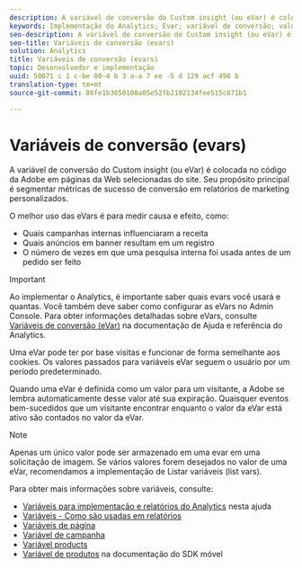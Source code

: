 ```yaml
---
description: A variável de conversão do Custom insight (ou eVar) é colocada no código da Adobe em páginas da Web selecionadas do site. Seu propósito principal é segmentar métricas de sucesso de conversão em relatórios de marketing personalizados.
keywords: Implementação do Analytics; Evar; variável de conversão; valor de evar; conversão; evento bem-sucedido
seo-description: A variável de conversão do Custom insight (ou eVar) é colocada no código da Adobe em páginas da Web selecionadas do site. Seu propósito principal é segmentar métricas de sucesso de conversão em relatórios de marketing personalizados.
seo-title: Variáveis de conversão (evars)
solution: Analytics
title: Variáveis de conversão (evars)
topic: Desenvolvedor e implementação
uuid: 50071 c 1 c-be 00-4 b 3 a-a 7 ee -5 d 129 acf 498 b
translation-type: tm+mt
source-git-commit: 86fe1b3650100a05e52fb2102134fee515c871b1

---
```



# Variáveis de conversão (evars)

A variável de conversão do Custom insight (ou eVar) é colocada no código da Adobe em páginas da Web selecionadas do site. Seu propósito principal é segmentar métricas de sucesso de conversão em relatórios de marketing personalizados.

O melhor uso das eVars é para medir causa e efeito, como:

* Quais campanhas internas influenciaram a receita
* Quais anúncios em banner resultam em um registro
* O número de vezes em que uma pesquisa interna foi usada antes de um pedido ser feito

>[!IMPORTANT]
>
>Ao implementar o Analytics, é importante saber quais evars você usará e quantas. Você também deve saber como configurar as eVars no Admin Console. Para obter informações detalhadas sobre eVars, consulte [Variáveis de conversão (eVar)](https://marketing.adobe.com/resources/help/en_US/reference/conversion_var_admin.html) na documentação de Ajuda e referência do Analytics.

Uma eVar pode ter por base visitas e funcionar de forma semelhante aos cookies. Os valores passados para variáveis eVar seguem o usuário por um período predeterminado.

Quando uma eVar é definida como um valor para um visitante, a Adobe se lembra automaticamente desse valor até sua expiração. Quaisquer eventos bem-sucedidos que um visitante encontrar enquanto o valor da eVar está ativo são contados no valor da eVar.

>[!NOTE]
>
>Apenas um único valor pode ser armazenado em uma evar em uma solicitação de imagem. Se vários valores forem desejados no valor de uma eVar, recomendamos a implementação de [](/help/implement/js-implementation/c-variables/page-variables.md)Listar variáveis (list vars).

Para obter mais informações sobre variáveis, consulte:

* [Variáveis para implementação e relatórios do Analytics](../../implement/js-implementation/c-variables/sc-variables.md#concept_E10E43221A2740FAAF900B79CE1EC5FB) nesta ajuda
* [Variáveis - Como são usadas em relatórios](https://marketing.adobe.com/resources/help/en_US/reference/variable_definitions.html)
* [Variáveis de página](/help/implement/js-implementation/c-variables/page-variables.md)
* [Variável de campanha](/help/implement/js-implementation/c-variables/page-variables.md)
* [Variável products](/help/implement/js-implementation/c-variables/page-variables.md)
* [Variável de produtos](https://marketing.adobe.com/resources/help/en_US/mobile/android/products.html) na documentação do SDK móvel

